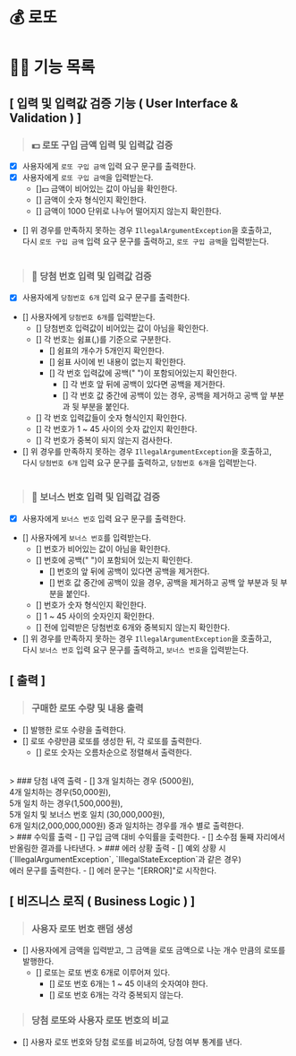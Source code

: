 # 💰 로또

# 👨‍💻 기능 목록

## [ 입력 및 입력값 검증 기능 ( User Interface & Validation ) ]

> ### 💵 로또 구입 금액 입력 및 입력값 검증
- [x] 사용자에게 `로또 구입 금액` 입력 요구 문구를 출력한다.
- [x] 사용자에게 `로또 구입 금액`을 입력받는다.
  - []💵 금액이 비어있는 값이 아님을 확인한다.
  - [] 금액이 숫자 형식인지 확인한다.
  - [] 금액이 1000 단위로 나누어 떨어지지 않는지 확인한다.
- [] 위 경우를 만족하지 못하는 경우 `IllegalArgumentException`을 호출하고,
<br>다시 `로또 구입 금액` 입력 요구 문구를 출력하고, `로또 구입 금액`을 입력받는다.
<br><br>
> ### 🎰 당첨 번호 입력 및 입력값 검증
- [x] 사용자에게 `당첨번호 6개` 입력 요구 문구를 출력한다.
- [] 사용자에게 `당첨번호 6개`를 입력받는다.
  - [] 당첨번호 입력값이 비어있는 값이 아님을 확인한다.
  - [] 각 번호는 쉼표(,)를 기준으로 구분한다.
    - [] 쉼표의 개수가 5개인지 확인한다. 
    - [] 쉼표 사이에 빈 내용이 없는지 확인한다.
    - [] 각 번호 입력값에 공백(" ")이 포함되어있는지 확인한다.
      - [] 각 번호 앞 뒤에 공백이 있다면 공백을 제거한다.
      - [] 각 번호 값 중간에 공백이 있는 경우, 공백을 제거하고 공백 앞 부분과 뒷 부분을 붙인다.
  - [] 각 번호 입력값들이 숫자 형식인지 확인한다.
  - [] 각 번호가 1 ~ 45 사이의 숫자 값인지 확인한다.
  - [] 각 번호가 중복이 되지 않는지 검사한다.
- [] 위 경우를 만족하지 못하는 경우 `IllegalArgumentException`을 호출하고,
  <br>다시 `당첨번호 6개` 입력 요구 문구를 출력하고, `당첨번호 6개`을 입력받는다.
    <br><br>
> ### 🎯 보너스 번호 입력 및 입력값 검증
- [x] 사용자에게 `보너스 번호` 입력 요구 문구를 출력한다.
- [] 사용자에게 `보너스 번호`를 입력받는다.
  - [] 번호가 비어있는 값이 아님을 확인한다.
  - [] 번호에 공백(" ")이 포함되어 있는지 확인한다.
    - [] 번호의 앞 뒤에 공백이 있다면 공백을 제거한다.
    - [] 번호 값 중간에 공백이 있을 경우, 공백을 제거하고 공백 앞 부분과 뒷 부분을 붙인다.
  - [] 번호가 숫자 형식인지 확인한다.
  - [] 1 ~ 45 사이의 숫자인지 확인한다.
  - [] 전에 입력받은 당첨번호 6개와 중복되지 않는지 확인한다.
- [] 위 경우를 만족하지 못하는 경우 `IllegalArgumentException`을 호출하고,
  <br>다시 `보너스 번호` 입력 요구 문구를 출력하고, `보너스 번호`을 입력받는다.

## [ 출력 ]
> ### 구매한 로또 수량 및 내용 출력
- [] 발행한 로또 수량을 출력한다.
- [] 로또 수량만큼 로또를 생성한 뒤, 각 로또를 출력한다.
  - [] 로또 숫자는 오름차순으로 정렬해서 출력한다.
<br>
> ### 당첨 내역 출력
- [] 3개 일치하는 경우 (5000원),<br>4개 일치하는 경우(50,000원),<br>5개 일치 하는 경우(1,500,000원),<br>5개 일치 및 보너스 번호 일치 (30,000,000원),<br> 6개 일치(2,000,000,000원) 중과 일치하는 경우를 개수 별로 출력한다.
<br>
> ### 수익률 출력
- [] 구입 금액 대비 수익률을 춫력한다.
  - [] 소수점 둘째 자리에서 반올림한 결과를 나타낸다.
> ### 에러 상황 출력
- [] 예외 상황 시 (`IllegalArgumentException`, `IllegalStateException`과 같은 경우)
<br> 에러 문구를 출력한다.
  - [] 에러 문구는 "[ERROR]"로 시작한다.
  
## [ 비즈니스 로직 ( Business Logic ) ]
> ### 사용자 로또 번호 랜덤 생성
- [] 사용자에게 금액을 입력받고, 그 금액을 로또 금액으로 나눈 개수 만큼의 로또를 발행한다.
  - [] 로또는 로또 번호 6개로 이루어져 있다.
    - [] 로또 번호 6개는 1 ~ 45 이내의 숫자여야 한다.
    - [] 로또 번호 6개는 각각 중복되지 않는다.
> ### 당첨 로또와 사용자 로또 번호의 비교
- [] 사용자 로또 번호와 당첨 로또를 비교하여, 당첨 여부 통계를 낸다.